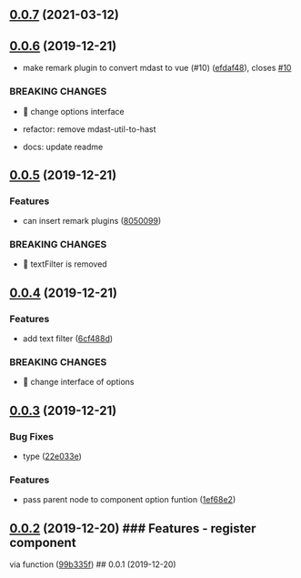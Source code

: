 ## [0.0.7](https://github.com/ymmooot/markduck/compare/v0.0.6...v0.0.7) (2021-03-12)



## [0.0.6](https://github.com/ymmooot/markduck/compare/v0.0.5...v0.0.6) (2019-12-21)


* make remark plugin to convert mdast to vue (#10) ([efdaf48](https://github.com/ymmooot/markduck/commit/efdaf483d277d718c9f3825515535955cdd3e524)), closes [#10](https://github.com/ymmooot/markduck/issues/10)


### BREAKING CHANGES

* 🧨 change options interface

* refactor: remove mdast-util-to-hast

* docs: update readme



## [0.0.5](https://github.com/ymmooot/markduck/compare/v0.0.4...v0.0.5) (2019-12-21)


### Features

* can insert remark plugins ([8050099](https://github.com/ymmooot/markduck/commit/805009953459a5cbe98943d0f224882b42b71953))


### BREAKING CHANGES

* 🧨 textFilter is removed



## [0.0.4](https://github.com/ymmooot/markduck/compare/v0.0.3...v0.0.4) (2019-12-21)


### Features

* add text filter ([6cf488d](https://github.com/ymmooot/markduck/commit/6cf488d54d603155f7746f3f35c702519e8f7f51))


### BREAKING CHANGES

* 🧨 change interface of options



## [0.0.3](https://github.com/ymmooot/markduck/compare/v0.0.2...v0.0.3) (2019-12-21)


### Bug Fixes

* type ([22e033e](https://github.com/ymmooot/markduck/commit/22e033e9b9f97baea4ae8f20d34adc9f34ab1836))


### Features

* pass parent node to component option funtion ([1ef68e2](https://github.com/ymmooot/markduck/commit/1ef68e2815cd4ac18b4ddac0c43cec765a5d328f))



## [0.0.2](https://github.com/ymmooot/markduck/compare/v0.0.1...v0.0.2) (2019-12-20) ### Features - register component

via function ([99b335f](https://github.com/ymmooot/markduck/commit/99b335f704efc9aa27773b25138676377057a9ba)) ## 0.0.1
(2019-12-20)
